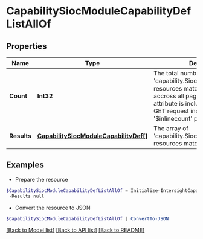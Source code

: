 # CapabilitySiocModuleCapabilityDefListAllOf
## Properties

Name | Type | Description | Notes
------------ | ------------- | ------------- | -------------
**Count** | **Int32** | The total number of &#39;capability.SiocModuleCapabilityDef&#39; resources matching the request, accross all pages. The &#39;Count&#39; attribute is included when the HTTP GET request includes the &#39;$inlinecount&#39; parameter. | [optional] 
**Results** | [**CapabilitySiocModuleCapabilityDef[]**](CapabilitySiocModuleCapabilityDef.md) | The array of &#39;capability.SiocModuleCapabilityDef&#39; resources matching the request. | [optional] 

## Examples

- Prepare the resource
```powershell
$CapabilitySiocModuleCapabilityDefListAllOf = Initialize-IntersightCapabilitySiocModuleCapabilityDefListAllOf  -Count null `
 -Results null
```

- Convert the resource to JSON
```powershell
$CapabilitySiocModuleCapabilityDefListAllOf | ConvertTo-JSON
```

[[Back to Model list]](../README.md#documentation-for-models) [[Back to API list]](../README.md#documentation-for-api-endpoints) [[Back to README]](../README.md)

